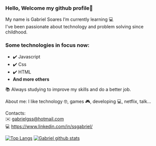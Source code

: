 ### Hello, Welcome my github profile👋 

My name is Gabriel Soares I’m currently learning 💻
</br> I've been passionate about technology and problem solving since childhood.

### Some technologies in focus now:
* :heavy_check_mark: Javascript
* :heavy_check_mark: Css
* :heavy_check_mark: HTML
* **And more others**

📚 Always studying to improve my skills and do a better job.

About me: I like technology 🤓, games 🎮, developing 💻, netflix, talk...

Contacts:
<br/>✉️ gabrielgss@hotmail.com
<br/>💻 https://www.linkedin.com/in/ssgabriel/


<p align="center">
  
[![Top Langs](https://github-readme-stats.vercel.app/api/top-langs/?username=gssilvadev&layout=compact&&langs_count=6)](https://github.com/gssilvadev)
[![Gabriel github stats](https://github-readme-stats.vercel.app/api?username=gssilvadev&show_icons=true&theme=default&include_all_commits=true&count_private=true&border=none&hide=prs)](https://github.com/gssilvadev)

</p>
